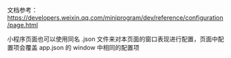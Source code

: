文档参考：https://developers.weixin.qq.com/miniprogram/dev/reference/configuration/page.html

小程序页面也可以使用同名 .json 文件来对本页面的窗口表现进行配置，页面中配置项会覆盖 app.json 的 window 中相同的配置项